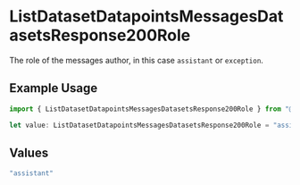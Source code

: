 # ListDatasetDatapointsMessagesDatasetsResponse200Role

The role of the messages author, in this case `assistant` or `exception`.

## Example Usage

```typescript
import { ListDatasetDatapointsMessagesDatasetsResponse200Role } from "@orq-ai/node/models/operations";

let value: ListDatasetDatapointsMessagesDatasetsResponse200Role = "assistant";
```

## Values

```typescript
"assistant"
```